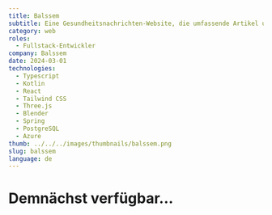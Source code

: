 ```yaml
---
title: Balssem
subtitle: Eine Gesundheitsnachrichten-Website, die umfassende Artikel und Berichte über modernste Entdeckungen und Fortschritte in verschiedenen medizinischen Bereichen bietet.
category: web
roles: 
  - Fullstack-Entwickler
company: Balssem
date: 2024-03-01
technologies: 
  - Typescript
  - Kotlin
  - React
  - Tailwind CSS
  - Three.js
  - Blender
  - Spring
  - PostgreSQL
  - Azure
thumb: ../../../images/thumbnails/balssem.png
slug: balssem
language: de
---
```


# Demnächst verfügbar...